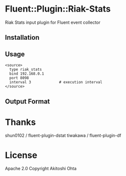 # Fluent::Plugin::Riak-Stats

Riak Stats input plugin for Fluent event collector

## Installation

## Usage

    <source>
      type riak_stats
      bind 192.168.0.1
      port 8098
      interval 3             # execution interval
    </source>

## Output Format

# Thanks
shun0102 / fluent-plugin-dstat
tiwakawa / fluent-plugin-df

# License
Apache 2.0
Copyright Akitoshi Ohta

